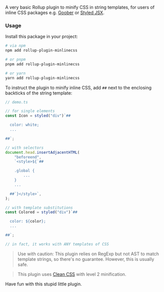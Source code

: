 A very basic Rollup plugin to minify CSS in string templates, for users of
inline CSS packages e.g. [Goober](https://github.com/cristianbote/goober) or
[Styled JSX](https://github.com/vercel/styled-jsx).

### Usage

Install this package in your project:

```bash
# via npm
npm add rollup-plugin-minlinecss

# or pnpm
pnpm add rollup-plugin-minlinecss

# or yarn
yarn add rollup-plugin-minlinecss
```

To instruct the plugin to minify inline CSS, add `##` next to the enclosing
backticks of the string template:

```ts
// demo.ts

// for single elements
const Icon = styled("div")`##

  color: white;
  ...

##`;

// with selectors
document.head.insertAdjacentHTML(
	"beforeend",
	`<style>${`##

    .global {
        ...
    }
    ...

  ##`}</style>`,
);

// with template substitutions
const Colored = styled("div")`##

  color: ${color};
  ...

##`;

// in fact, it works with ANY templates of CSS
```

> Use with caution: This plugin relies on RegExp but not AST to match template
> strings, so there's no guarantee. However, this is usually safe.

> This plugin uses [Clean CSS](https://github.com/clean-css/clean-css) with
> level 2 minification.

Have fun with this stupid little plugin.
